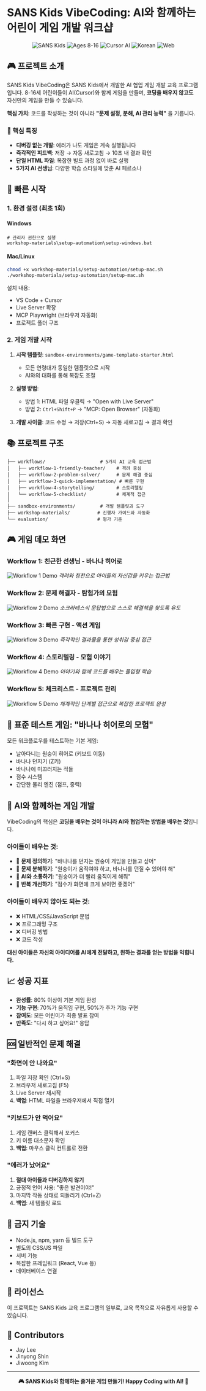 # SANS Kids VibeCoding: AI와 함께하는 어린이 게임 개발 워크샵

<p align="center">
  <img src="https://img.shields.io/badge/SANS_Kids-VibeCoding-ff6b6b.svg" alt="SANS Kids">
  <img src="https://img.shields.io/badge/Ages-8--16-brightgreen.svg" alt="Ages 8-16">
  <img src="https://img.shields.io/badge/Tool-Cursor_AI-blue.svg" alt="Cursor AI">
  <img src="https://img.shields.io/badge/Language-Korean-orange.svg" alt="Korean">
  <img src="https://img.shields.io/badge/Platform-Web-yellow.svg" alt="Web">
</p>

## 🎮 프로젝트 소개

SANS Kids VibeCoding은 SANS Kids에서 개발한 AI 협업 게임 개발 교육 프로그램입니다. 8-16세 어린이들이 AI(Cursor)와 함께 게임을 만들며, **코딩을 배우지 않고도** 자신만의 게임을 만들 수 있습니다. 

**핵심 가치**: 코드를 작성하는 것이 아니라 **"문제 설정, 분해, AI 관리 능력"** 을 기릅니다.

### 🌟 핵심 특징

- **디버깅 없는 개발**: 에러가 나도 게임은 계속 실행됩니다
- **즉각적인 피드백**: 저장 → 자동 새로고침 → 10초 내 결과 확인
- **단일 HTML 파일**: 복잡한 빌드 과정 없이 바로 실행
- **5가지 AI 선생님**: 다양한 학습 스타일에 맞춘 AI 페르소나

## 🚀 빠른 시작

### 1. 환경 설정 (최초 1회)

#### Windows
```batch
# 관리자 권한으로 실행
workshop-materials\setup-automation\setup-windows.bat
```

#### Mac/Linux
```bash
chmod +x workshop-materials/setup-automation/setup-mac.sh
./workshop-materials/setup-automation/setup-mac.sh
```

설치 내용:
- VS Code + Cursor
- Live Server 확장
- MCP Playwright (브라우저 자동화)
- 프로젝트 폴더 구조

### 2. 게임 개발 시작

1. **시작 템플릿**: `sandbox-environments/game-template-starter.html`
   - 모든 연령대가 동일한 템플릿으로 시작
   - AI와의 대화를 통해 복잡도 조절

2. **실행 방법**:
   - 방법 1: HTML 파일 우클릭 → "Open with Live Server"
   - 방법 2: `Ctrl+Shift+P` → "MCP: Open Browser" (자동화)

3. **개발 사이클**: 코드 수정 → 저장(Ctrl+S) → 자동 새로고침 → 결과 확인

## 📚 프로젝트 구조

```
├── workflows/                    # 5가지 AI 교육 접근법
│   ├── workflow-1-friendly-teacher/    # 격려 중심
│   ├── workflow-2-problem-solver/      # 문제 해결 중심
│   ├── workflow-3-quick-implementation/ # 빠른 구현
│   ├── workflow-4-storytelling/        # 스토리텔링
│   └── workflow-5-checklist/           # 체계적 접근
│
├── sandbox-environments/         # 개발 템플릿과 도구
├── workshop-materials/          # 진행자 가이드와 자동화
└── evaluation/                  # 평가 기준
```

## 🎮 게임 데모 화면

### Workflow 1: 친근한 선생님 - 바나나 히어로
![Workflow 1 Demo](images/workflows/workflow-1-demo.png)
*격려와 칭찬으로 아이들의 자신감을 키우는 접근법*

### Workflow 2: 문제 해결자 - 탐험가의 모험
![Workflow 2 Demo](images/workflows/workflow-2-demo.png)
*소크라테스식 문답법으로 스스로 해결책을 찾도록 유도*

### Workflow 3: 빠른 구현 - 액션 게임
![Workflow 3 Demo](images/workflows/workflow-3-demo.png)
*즉각적인 결과물을 통한 성취감 중심 접근*

### Workflow 4: 스토리텔링 - 모험 이야기
![Workflow 4 Demo](images/workflows/workflow-4-demo.png)
*이야기와 함께 코드를 배우는 몰입형 학습*

### Workflow 5: 체크리스트 - 프로젝트 관리
![Workflow 5 Demo](images/workflows/workflow-5-demo.png)
*체계적인 단계별 접근으로 복잡한 프로젝트 완성*

## 🎯 표준 테스트 게임: "바나나 히어로의 모험"

모든 워크플로우를 테스트하는 기본 게임:
- 날아다니는 원숭이 히어로 (키보드 이동)
- 바나나 던지기 (Z키)
- 바나나에 미끄러지는 적들
- 점수 시스템
- 간단한 물리 엔진 (점프, 중력)

## 🤖 AI와 함께하는 게임 개발

VibeCoding의 핵심은 **코딩을 배우는 것이 아니라 AI와 협업하는 방법을 배우는 것**입니다.

### 아이들이 배우는 것:
- 🎯 **문제 정의하기**: "바나나를 던지는 원숭이 게임을 만들고 싶어"
- 🧩 **문제 분해하기**: "원숭이가 움직여야 하고, 바나나를 던질 수 있어야 해"
- 🤝 **AI와 소통하기**: "원숭이가 더 빨리 움직이게 해줘"
- 🔄 **반복 개선하기**: "점수가 화면에 크게 보이면 좋겠어"

### 아이들이 배우지 않아도 되는 것:
- ❌ HTML/CSS/JavaScript 문법
- ❌ 프로그래밍 구조
- ❌ 디버깅 방법
- ❌ 코드 작성

**대신 아이들은 자신의 아이디어를 AI에게 전달하고, 원하는 결과를 얻는 방법을 익힙니다.**

## 📈 성공 지표

- **완성률**: 80% 이상이 기본 게임 완성
- **기능 구현**: 70%가 움직임 구현, 50%가 추가 기능 구현
- **참여도**: 모든 어린이가 최종 발표 참여
- **만족도**: "다시 하고 싶어요!" 응답

## 🆘 일반적인 문제 해결

### "화면이 안 나와요"
1. 파일 저장 확인 (Ctrl+S)
2. 브라우저 새로고침 (F5)
3. Live Server 재시작
4. **백업**: HTML 파일을 브라우저에서 직접 열기

### "키보드가 안 먹어요"
1. 게임 캔버스 클릭해서 포커스
2. 키 이름 대소문자 확인
3. **백업**: 마우스 클릭 컨트롤로 전환

### "에러가 났어요"
1. **절대 아이들과 디버깅하지 않기**
2. 긍정적 언어 사용: "좋은 발견이야!"
3. 마지막 작동 상태로 되돌리기 (Ctrl+Z)
4. **백업**: 새 템플릿 로드

## 🚫 금지 기술

- Node.js, npm, yarn 등 빌드 도구
- 별도의 CSS/JS 파일
- 서버 기능
- 복잡한 프레임워크 (React, Vue 등)
- 데이터베이스 연결

## 📄 라이선스

이 프로젝트는 SANS Kids 교육 프로그램의 일부로, 교육 목적으로 자유롭게 사용할 수 있습니다.

## 👥 Contributors

- Jay Lee
- Jinyong Shin
- Jiwoong Kim

---

<p align="center">
  <strong>🎮 SANS Kids와 함께하는 즐거운 게임 만들기! Happy Coding with AI! 🤖</strong>
</p>